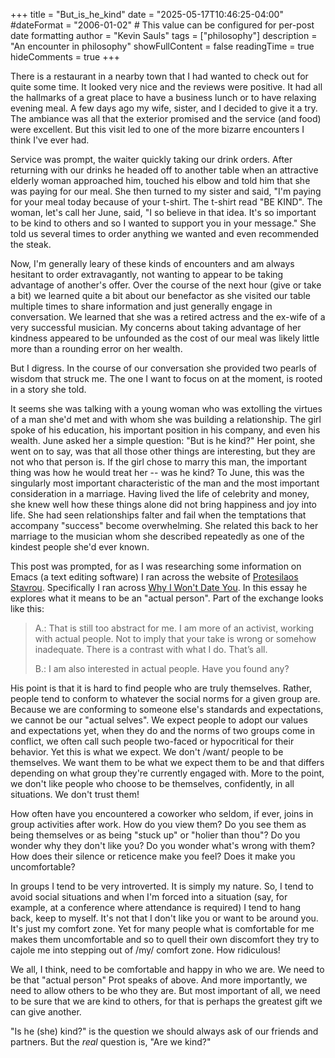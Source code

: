 +++
title = "But_is_he_kind"
date = "2025-05-17T10:46:25-04:00"
#dateFormat = "2006-01-02" # This value can be configured for per-post date formatting
author = "Kevin Sauls"
tags = ["philosophy"]
description = "An encounter in philosophy"
showFullContent = false
readingTime = true
hideComments = true
+++

There is a restaurant in a nearby town that I had wanted to check out for quite some time. It looked very nice and the reviews were positive.  It had all the hallmarks of a great place to have a business lunch or to have relaxing evening meal. A few days ago my wife, sister, and I decided to give it a try.  The ambiance was all that the exterior promised and the service (and food) were excellent.  But this visit led to one of the more bizarre encounters I think I've ever had.

Service was prompt, the waiter quickly taking our drink orders.  After returning with our drinks he headed off to another table when an attractive elderly woman approached him, touched his elbow and told him that she was paying for our meal.  She then turned to my sister and said, "I'm paying for your meal today because of your t-shirt. The t-shirt read "BE KIND". The woman, let's call her June, said, "I so believe in that idea.  It's so important to be kind to others and so I wanted to support you in your message." She told us several times to order anything we wanted and even recommended the steak. 

Now, I'm generally leary of these kinds of encounters and am always hesitant to order extravagantly, not wanting to appear to be taking advantage of another's offer.  Over the course of the next hour (give or take a bit) we learned quite a bit about our benefactor as she visited our table multiple times to share information and just generally engage in conversation. We learned that she was a retired actress and the ex-wife of a very successful musician. My concerns about taking advantage of her kindness appeared to be unfounded as the cost of our meal was likely little more than a rounding error on her wealth.

But I digress. In the course of our conversation she provided two pearls of wisdom that struck me. The one I want to focus on at the moment, is rooted in a story she told.

It seems she was talking with a young woman who was extolling the virtues of a man she'd met and with whom she was building a relationship.  The girl spoke of his education, his important position in his company, and even his wealth. June asked her a simple question: "But is he kind?" Her point, she went on to say, was that all those other things are interesting, but they are not who that person is. If the girl chose to marry this man, the important thing was how he would treat her -- was he kind?  To June, this was the singularly most important characteristic of the man and the most important consideration in a marriage. Having lived the life of celebrity and money, she knew well how these things alone did not bring happiness and joy into life.  She had seen relationships falter and fail when the temptations that accompany "success" become overwhelming.  She related this back to her marriage to the musician whom she described repeatedly as one of the kindest people she'd ever known.

This post was prompted, for as I was researching some information on Emacs 
(a text editing software) I ran across the website of [Protesilaos Stavrou](https://protesilaos.com).  Specifically I ran across 
[Why I Won't Date You](https://protesilaos.com/books/2021-06-16-no-date-with-you). In this essay 
he explores what it means to be an "actual person". Part of the exchange looks like this: 

> A.: That is still too abstract for me. I am 
more of an activist, working with actual people. Not to imply that your take is wrong or somehow 
inadequate. There is a contrast with what I do. That’s all.
>
> B.: I am also interested in actual people. Have you found any?

His point is that it is hard to find people who are truly themselves. Rather, people tend to conform to whatever the social norms for a given group are. Because we are conforming to someone else's standards and expectations, we cannot be our "actual selves". We expect people to adopt our values and expectations yet, when they do and the norms of two groups come in conflict, we often call such people two-faced or hypocritical for their behavior. Yet this is what we expect. We don't /want/ people to be themselves.  We want them to be what we expect them to be and that differs depending on what group they're currently engaged with. More to the point, we don't like people who choose to be themselves, confidently, in all situations.  We don't trust them! 

How often have you encountered a coworker who seldom, if ever, joins in group activities after work. How do you view them? Do you see them as being themselves or as being "stuck up" or "holier than thou"? Do you wonder why they don't like you? Do you wonder what's wrong with them? How does their silence or reticence make you feel? Does it make you uncomfortable?

In groups I tend to be very introverted. It is simply my nature. So, I tend to avoid social situations and when I'm forced into a situation (say, for example, at a conference where attendance is required) I tend to hang back, keep to myself. It's not that I don't like you or want to be around you. It's just my comfort zone. Yet for many people what is comfortable for me makes them uncomfortable and so to quell their own discomfort they try to cajole me into stepping out of /my/ comfort zone. How ridiculous!


We all, I think, need to be comfortable and happy in who we are.  We need to be that "actual person" Prot speaks of above.  And more importantly, we need to allow others to be who they are. But most important of all, we need to be sure that we are kind to others, for that is perhaps the greatest gift we can give another.

 "Is he (she) kind?" is the question we should always ask of our friends and partners. But the *real* question is, "Are we kind?"
